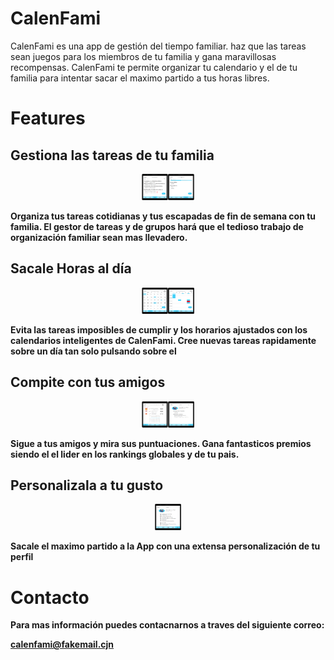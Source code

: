 # CalenFami

CalenFami es una app de gestión del tiempo familiar. haz que las tareas sean juegos para los miembros de tu familia y gana maravillosas recompensas. CalenFami te permite organizar tu calendario y el de tu familia para intentar sacar el maximo partido a tus horas libres. 

# Features

## Gestiona las tareas de tu familia
<div align="center"><img src="./imagenes/Tareas.png" height="42" width="42"><img src="./imagenes/Grupos.png" height="42" width="42"></div>

**Organiza tus tareas cotidianas y tus escapadas de fin de semana con tu familia. El gestor de tareas y de grupos hará que el tedioso trabajo de organización familiar sean mas llevadero.**

## Sacale Horas al día

<div align="center"><img src="./imagenes/CalendarioMensual.png" height="42" width="42"><img src="./imagenes/CalendarioSemanal.png" height="42" width="42"></div>

**Evita las tareas imposibles de cumplir y los horarios ajustados con los calendarios inteligentes de CalenFami. Cree nuevas tareas rapidamente sobre un día tan solo pulsando sobre el**

## Compite con tus amigos

<div align="center"><img src="./imagenes/Ranking.png" height="42" width="42"><img src="./imagenes/PerfilExterno.png" height="42" width="42"></div>

**Sigue a tus amigos y mira sus puntuaciones. Gana fantasticos premios siendo el el lider en los rankings globales y de tu pais.**

## Personalizala a tu gusto

<div align="center"><img src="./imagenes/Perfil.png" height="42" width="42"></div>

**Sacale el maximo partido a la App con una extensa personalización de tu perfil**

# Contacto

**Para mas información puedes contacnarnos a traves del siguiente correo:**

**calenfami@fakemail.cjn**